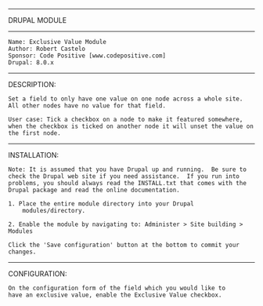 ********************************************************************
DRUPAL MODULE
********************************************************************
	Name: Exclusive Value Module  
	Author: Robert Castelo  
	Sponsor: Code Positive [www.codepositive.com]  
	Drupal: 8.0.x  
********************************************************************
DESCRIPTION:

	Set a field to only have one value on one node across a whole site.
	All other nodes have no value for that field.
	
	User case: Tick a checkbox on a node to make it featured somewhere,
	when the checkbox is ticked on another node it will unset the value on the first node.

********************************************************************
INSTALLATION:

	Note: It is assumed that you have Drupal up and running.  Be sure to
	check the Drupal web site if you need assistance.  If you run into
	problems, you should always read the INSTALL.txt that comes with the
	Drupal package and read the online documentation.
	
	1. Place the entire module directory into your Drupal  
	    modules/directory.
	
	2. Enable the module by navigating to: Administer > Site building > Modules
	
	Click the 'Save configuration' button at the bottom to commit your
	changes.

********************************************************************
CONFIGURATION:

	On the configuration form of the field which you would like to
	have an exclusive value, enable the Exclusive Value checkbox.
